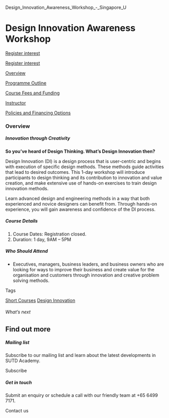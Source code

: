Design_Innovation_Awareness_Workshop_-_Singapore_U



Design Innovation Awareness Workshop
====================================

[Register interest](/admissions/academy/short-courses/short-courses-register-your-interest/?coursename=design-innovation-awareness-workshop)

[Register interest](/admissions/academy/short-courses/short-courses-register-your-interest/?coursename=design-innovation-awareness-workshop)

[Overview](/course/design-innovation-awareness-workshop/#tabs)

[Programme Outline](/course/design-innovation-awareness-workshop/programme-outline/#tabs)

[Course Fees and Funding](/course/design-innovation-awareness-workshop/course-fees-and-funding/#tabs)

[Instructor](/course/design-innovation-awareness-workshop/instructor/#tabs)

[Policies and Financing Options](/course/design-innovation-awareness-workshop/policies-and-financing-options/#tabs)

### Overview

##### **Innovation through Creativity**

**So you’ve heard of Design Thinking. What’s Design Innovation then?**

Design Innovation (DI) is a design process that is user-centric and begins with execution of specific design methods. These methods guide activities that lead to desired outcomes. This 1-day workshop will introduce participants to design thinking and its contribution to innovation and value creation, and make extensive use of hands-on exercises to train design innovation methods.

Learn advanced design and engineering methods in a way that both experienced and novice designers can benefit from. Through hands-on experience, you will gain awareness and confidence of the DI process.

##### **Course Details**

1. Course Dates: Registration closed.
2. Duration: 1 day, 9AM – 5PM

##### **Who Should Attend**

* Executives, managers, business leaders, and business owners who are looking for ways to improve their business and create value for the organisation and customers through innovation and creative problem solving methods.

Tags

[Short Courses](/admissions/academy/courses-and-modules/?academy-type-course=780)
[Design Innovation](/admissions/academy/courses-and-modules/?discipline=795)

###### What’s next

Find out more
-------------

##### Mailing list

Subscribe to our mailing list and learn about the latest developments in SUTD Academy.

Subscribe

##### Get in touch

Submit an enquiry or schedule a call with our friendly team at +65 6499 7171.

Contact us

